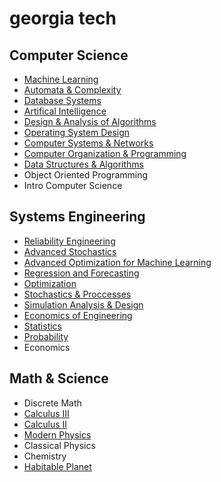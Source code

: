 # georgia tech

## Computer Science

-   [Machine Learning](file:../static/syllabi/CS_4641.pdf)
-   [Automata & Complexity](file:../static/syllabi/CS_4510.pdf)
-   [Database Systems](file:../static/syllabi/CS_4400.pdf)
-   [Artifical Intelligence](file:../static/syllabi/CS_3600.pdf)
-   [Design & Analysis of Algorithms](file:../static/syllabi/CS_3510.pdf)
-   [Operating System Design](http://cs3210.cc.gatech.edu/index.html)
-   [Computer Systems & Networks](file:../static/syllabi/CS_2200.pdf)
-   [Computer Organization & Programming](file:../static/syllabi/CS_2110.pdf)
-   [Data Structures & Algorithms](file:../static/syllabi/CS_1332.pdf)
-   Object Oriented Programming
-   Intro Computer Science

## Systems Engineering

-   [Reliability Engineering](file:../static/syllabi/ISYE_4803.pdf)
-   [Advanced Stochastics](file:../static/syllabi/ISYE_4232.pdf)
-   [Advanced Optimization for Machine Learning](file:../static/syllabi/ISYE_4133.pdf)
-   [Regression and Forecasting](file:../static/syllabi/ISYE_4031.pdf)
-   [Optimization](file:../static/syllabi/ISYE_3833.pdf)
-   [Stochastics & Proccesses](file:../static/syllabi/ISYE_3232.pdf)
-   [Simulation Analysis & Design](file:../static/syllabi/ISYE_3044.pdf)
-   [Economics of Engineering](file:../static/syllabi/ISYE_3025.pdf)
-   [Statistics](file:../static/syllabi/ISYE_2028.pdf)
-   [Probability](file:../static/syllabi/ISYE_2027.pdf)
-   Economics

## Math & Science

-   Discrete Math
-   [Calculus III](file:../static/syllabi/MATH_2401.pdf)
-   [Calculus II](file:../static/syllabi/MATH_1502.pdf)
-   [Modern Physics](file:../static/syllabi/PHYS_2212.pdf)
-   Classical Physics
-   Chemistry
-   [Habitable Planet](file:../static/syllabi/EAS_1601.pdf)
